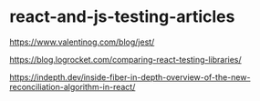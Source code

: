 # react-and-js-testing-articles

https://www.valentinog.com/blog/jest/

https://blog.logrocket.com/comparing-react-testing-libraries/

https://indepth.dev/inside-fiber-in-depth-overview-of-the-new-reconciliation-algorithm-in-react/
